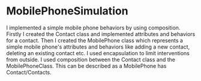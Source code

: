 # MobilePhoneSimulation
I implemented a simple mobile phone behaviors by using composition.
Firstly I created the Contact class and implemented attributes and behaviors for a contact. 
Then I created the MobilePhone class which represents a simple mobile phone's attributes and behaviors like adding a new contact, deleting an existing contact etc.
I used encapsulation to limit interventions from outside.
I used composition between the Contact class and the MobilePhoneClass. 
This can be described as a MobilePhone has Contact/Contacts.
